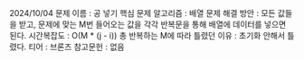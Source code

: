 2024/10/04
문제 이름 : 공 넣기
핵심 문제 알고리즘 : 배열
문제 해결 방안 : 모든 값들을 받고, 문제에 맞는 M번 들어오는 값을 각각 반복문을 통해 배열에 데이터를 넣으면 된다.
시간복잡도 : O(M * (j - i)) 총 반복하는 M에 따라 
틀렸던 이유 : 초기화 안해서 틀렸다.
티어 : 브론즈
참고문헌 : 없음
